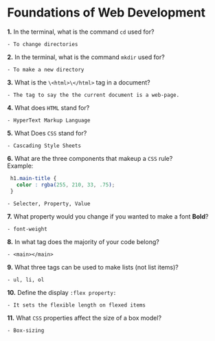 # Foundations of Web Development

**1.** In the terminal, what is the command `cd` used for?
<!-- enter you answer in the space below -->
```
- To change directories
```

**2.** In the terminal, what is the command `mkdir` used for?
<!-- enter you answer in the space below -->
```
- To make a new directory
```

**3.** What is the `\<html>\</html>` tag in a document?
<!-- enter you answer in the space below -->
```
- The tag to say the the current document is a web-page.
```

**4.** What does `HTML` stand for?
<!-- enter you answer in the space below -->
```
- HyperText Markup Language
```

**5.** What Does `CSS` stand for?
<!-- enter you answer in the space below -->
```
- Cascading Style Sheets
```

**6.** What are the three components that makeup a `CSS` rule? <br> Example:
```css
 h1.main-title {
   color : rgba(255, 210, 33, .75);
 }
```
<!-- enter you answer in the space below -->
```
- Selecter, Property, Value
```

**7.** What property would you change if you wanted to make a font **Bold**?
<!-- enter you answer in the space below -->
```
- font-weight
```

**8.** In what tag does the majority of your code belong?
<!-- enter you answer in the space below -->
```
- <main></main>
```

**9.** What three tags can be used to make lists (not list items)?
<!-- enter you answer in the space below -->
```
- ul, li, ol
```

**10.** Define the display `:flex property:`
<!-- enter you answer in the space below -->
```
- It sets the flexible length on flexed items
```

**11.** What `CSS` properties affect the size of a box model?
<!-- enter you answer in the space below -->
```
- Box-sizing
```